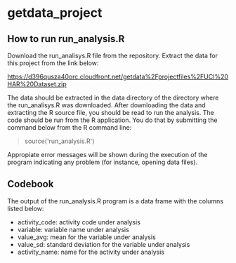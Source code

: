 # getdata_project

## How to run run_analysis.R

Download the run_analisys.R file from the repository. Extract the data for this project from the link below:

https://d396qusza40orc.cloudfront.net/getdata%2Fprojectfiles%2FUCI%20HAR%20Dataset.zip

The data should be extracted in the data directory of the directory where the run_analisys.R was downloaded. After downloading the data and extracting the R source file, you should be read to run the analysis. The code should be run from the R application. You do that by submitting the command below from the R command line:

> source('run_analysis.R')

Appropiate error messages will be shown during the execution of the program indicating any problem (for instance, opening data files).

## Codebook

The output of the run_analysis.R program is a data frame with the columns listed below:

* activity_code: activity code under analysis
* variable: variable name under analysis
* value_avg: mean for the variable under analysis
* value_sd: standard deviation for the variable under analysis
* activity_name: name for the activity under analysis







